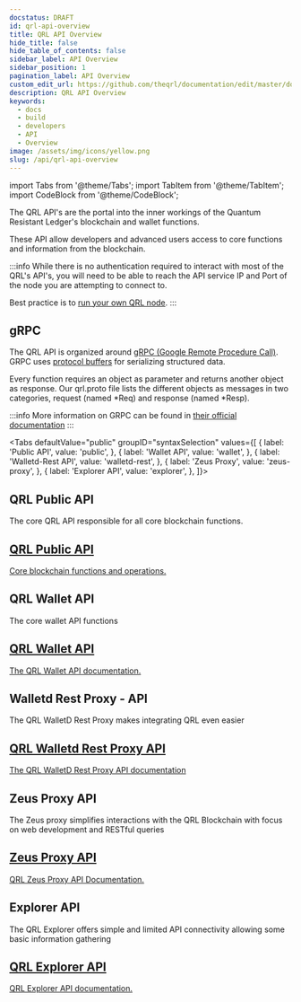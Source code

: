 ```yaml
---
docstatus: DRAFT
id: qrl-api-overview
title: QRL API Overview
hide_title: false
hide_table_of_contents: false
sidebar_label: API Overview
sidebar_position: 1
pagination_label: API Overview
custom_edit_url: https://github.com/theqrl/documentation/edit/master/docs/basics/what-is-qrl.md
description: QRL API Overview
keywords:
  - docs
  - build
  - developers
  - API
  - Overview
image: /assets/img/icons/yellow.png
slug: /api/qrl-api-overview
---
```



import Tabs from '@theme/Tabs';
import TabItem from '@theme/TabItem';
import CodeBlock from '@theme/CodeBlock';


The QRL API's are the portal into the inner workings of the Quantum Resistant Ledger's blockchain and wallet functions.

These API allow developers and advanced users access to core functions and information from the blockchain.

:::info
While there is no authentication required to interact with most of the QRL's API's, you will need to be able to reach the API service IP and Port of the node you are attempting to connect to. 

Best practice is to [run your own QRL node](/use/node/overview).
:::

## gRPC

The QRL API is organized around [gRPC (Google Remote Procedure Call)](https://grpc.io/). GRPC uses [protocol buffers](https://developers.google.com/protocol-buffers/docs/overview) for serializing structured data. 

Every function requires an object as parameter and returns another object as response. Our qrl.proto file lists the different objects as messages in two categories, request (named \*Req) and response (named \*Resp).

:::info
More information on GRPC can be found in [their official documentation](https://grpc.io/)
:::

<Tabs defaultValue="public" 
      groupID="syntaxSelection" 
      values={[
        { label: 'Public API', value: 'public', },
        { label: 'Wallet API', value: 'wallet', },
        { label: 'Walletd-Rest API', value: 'walletd-rest', },
        { label: 'Zeus Proxy', value: 'zeus-proxy', },
        { label: 'Explorer API', value: 'explorer', },
      ]}>
  
  <TabItem value="public">
    <h2>QRL Public API</h2>
    <p>The core QRL API responsible for all core blockchain functions.</p>
    <span>
      <section class="row list_node_modules-@docusaurus-theme-classic-lib-theme-DocCategoryGeneratedIndexPage-styles-module">
        <article class="col col--6 margin-bottom--lg">
          <a class="card padding--lg cardContainer_node_modules-@docusaurus-theme-classic-lib-theme-DocCard-styles-module" href="/api/qrl-public-api">
            <h2 class="text--truncate cardTitle_node_modules-@docusaurus-theme-classic-lib-theme-DocCard-styles-module" title="QRL Public API">
              QRL Public API
            </h2>
            <p class="text--truncate cardDescription_node_modules-@docusaurus-theme-classic-lib-theme-DocCard-styles-module" title="Core blockchain functions">Core blockchain functions and operations.</p>
          </a>
        </article>
      </section>
    </span>
  </TabItem>
  
  <TabItem value="wallet">
    <h2>QRL Wallet API</h2>
    <p>The core wallet API functions</p>
    <span>
      <section class="row list_node_modules-@docusaurus-theme-classic-lib-theme-DocCategoryGeneratedIndexPage-styles-module">
        <article class="col col--12 margin-bottom--lg">
          <a class="card padding--lg cardContainer_node_modules-@docusaurus-theme-classic-lib-theme-DocCard-styles-module" href="/api/wallet-api">
            <h2 class="text--truncate cardTitle_node_modules-@docusaurus-theme-classic-lib-theme-DocCard-styles-module" 
                title="QRL Wallet API">
              QRL Wallet API       
            </h2>
            <p class="text--truncate cardDescription_node_modules-@docusaurus-theme-classic-lib-theme-DocCard-styles-module" 
               title="QRL Wallet API">The QRL Wallet API documentation.</p>
          </a>
        </article>
      </section>
    </span>
  </TabItem>
  <TabItem value="walletd-rest">
    <h2>Walletd Rest Proxy - API</h2>
    <p>The QRL WalletD Rest Proxy makes integrating QRL even easier</p>
    <span>
      <section class="row list_node_modules-@docusaurus-theme-classic-lib-theme-DocCategoryGeneratedIndexPage-styles-module">
        <article class="col col--12 margin-bottom--lg">
          <a class="card padding--lg cardContainer_node_modules-@docusaurus-theme-classic-lib-theme-DocCard-styles-module" href="/api/walletd-rest-proxy">
            <h2 class="text--truncate cardTitle_node_modules-@docusaurus-theme-classic-lib-theme-DocCard-styles-module" 
                title="Wallet Daemon Rest Proxy">
              QRL Walletd Rest Proxy API      
            </h2>
            <p class="text--truncate cardDescription_node_modules-@docusaurus-theme-classic-lib-theme-DocCard-styles-module" 
               title="QRL Wallet Daemon Proxy API.">The QRL WalletD Rest Proxy API documentation</p>
          </a>
        </article>
      </section>
    </span>
  </TabItem>
  <TabItem value="zeus-proxy">
    <h2>Zeus Proxy API</h2>
    <p>The Zeus proxy simplifies interactions with the QRL Blockchain with focus on web development and RESTful queries</p>
    <span>
      <section class="row list_node_modules-@docusaurus-theme-classic-lib-theme-DocCategoryGeneratedIndexPage-styles-module">
        <article class="col col--12 margin-bottom--lg">
          <a class="card padding--lg cardContainer_node_modules-@docusaurus-theme-classic-lib-theme-DocCard-styles-module" href="/api/zeus-proxy">
            <h2 class="text--truncate cardTitle_node_modules-@docusaurus-theme-classic-lib-theme-DocCard-styles-module" 
                title="Zeus Proxy">
              Zeus Proxy API
            </h2>
            <p class="text--truncate cardDescription_node_modules-@docusaurus-theme-classic-lib-theme-DocCard-styles-module" 
               title="QRL Zeus Proxy API Documentation">QRL Zeus Proxy API Documentation.</p>
          </a>
        </article>
      </section>
    </span>
  </TabItem>

  <TabItem value="explorer">
    <h2>Explorer API</h2>
    <p>The QRL Explorer offers simple and limited API connectivity allowing some basic information gathering</p>
    <span>
      <section class="row list_node_modules-@docusaurus-theme-classic-lib-theme-DocCategoryGeneratedIndexPage-styles-module">
        <article class="col col--12 margin-bottom--lg">
          <a class="card padding--lg cardContainer_node_modules-@docusaurus-theme-classic-lib-theme-DocCard-styles-module" href="/api/explorer-api">
            <h2 class="text--truncate cardTitle_node_modules-@docusaurus-theme-classic-lib-theme-DocCard-styles-module" 
                title="Explorer API">
              QRL Explorer API
            </h2>
            <p class="text--truncate cardDescription_node_modules-@docusaurus-theme-classic-lib-theme-DocCard-styles-module" 
               title="QRL Explorer API.">QRL Explorer API documentation.</p>
          </a>
        </article>
      </section>
    </span>
  </TabItem>  
</Tabs>
